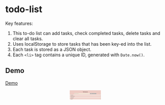 # todo-list

Key features:
1. This to-do list can add tasks, check completed tasks, delete tasks and clear all tasks.
2. Uses localStorage to store tasks that has been key-ed into the list.
3. Each task is stored as a JSON object.
4. Each `<li>` tag contains a unique ID, generated with `Date.now()`.


## Demo
<a href="http://minseokim.byethost11.com/todo.html">Demo</a>

<div align="center">
  <img src="img/screenshot-1.png" width="100"/>
</div>

